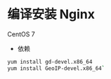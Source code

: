 # 编译安装 Nginx

CentOS 7

- 依赖

```bash
yum install gd-devel.x86_64
yum install GeoIP-devel.x86_64`
```
